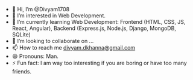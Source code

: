 - 👋 Hi, I’m @Divyam1708
- 👀 I’m interested in Web Development.
- 🌱 I’m currently learning Web Development: Frontend (HTML, CSS, JS, React, Angular), Backend (Express.js, Node.js, Django, MongoDB, SQLite)
- 💞️ I’m looking to collaborate on ...
- 📫 How to reach me divyam.dkhanna@gmail.com 
- 😄 Pronouns: Man. 
- ⚡ Fun fact: I am way too interesting if you are boring or have too many friends. 

<!---
Divyam1708/Divyam1708 is a ✨ special ✨ repository because its `README.md` (this file) appears on your GitHub profile.
You can click the Preview link to take a look at your changes.
--->
